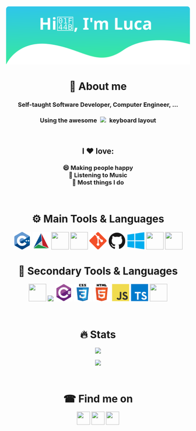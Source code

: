 ![](https://raw.githubusercontent.com/luca-schlecker/luca-schlecker/main/banner.svg)

<h1 align="center">
 🌟 About me
</h1>

<h3 align="center">
Self-taught Software Developer, Computer Engineer, ...
</h3>

<h3 align="center">
Using the awesome  <a href="https://neo-layout.org"><img src="https://upload.wikimedia.org/wikipedia/commons/3/3a/Neo-Logo.svg" height="20" style="padding-left:5px; padding-right:5px;"></a> keyboard layout
</h3>

<br>

<h2 align="center">
I ❤ love:
</h2>

<h3 align="center">
😄 Making people happy <br>
🎵 Listening to Music <br>
🚀 Most things I do
</h3>

<br>

<h1 align="center" style="border-bottom: none">
⚙ Main Tools & Languages
</h1>

<p align="center">
<a href="https://www.w3schools.com/cpp"><img src="https://raw.githubusercontent.com/devicons/devicon/master/icons/cplusplus/cplusplus-original.svg" width="48" height="48"></a>
<a href="https://cmake.org"><img src="https://raw.githubusercontent.com/luca-schlecker/luca-schlecker/main/cmake-logo.svg" width="48" height="48"></a>
<a href="https://neovim.io"><img src="https://raw.githubusercontent.com/neovim/neovim.github.io/master/logos/neovim-mark.svg" width="48" height="48"></a>
<a href="https://code.visualstudio.com"><img src="https://upload.wikimedia.org/wikipedia/commons/9/9a/Visual_Studio_Code_1.35_icon.svg" width="48" height="48"></a>
<a href="https://git-scm.com"><img src="https://raw.githubusercontent.com/devicons/devicon/master/icons/git/git-original.svg" width="48" height="48"></a>
<a href="https://github.com"><img src="https://raw.githubusercontent.com/devicons/devicon/master/icons/github/github-original.svg" width="48" height="48"></a>
<a href="https://www.microsoft.com/en-us/windows"><img src="https://raw.githubusercontent.com/devicons/devicon/master/icons/windows8/windows8-original.svg" width="48" height="48"></a>
<a href="https://archlinux.org"><img src="https://upload.wikimedia.org/wikipedia/commons/a/a5/Archlinux-icon-crystal-64.svg" width="48" height="48"></a>
<a href="https://onenote.com"><img src="https://upload.wikimedia.org/wikipedia/commons/1/1c/Microsoft_Office_OneNote_%282018%E2%80%93present%29.svg" width="48" height="48"></a>
</p>


<h1 align="center" style="border-bottom: none">
🔧 Secondary Tools & Languages
</h1>

<p align="center">
<a href="https://qt.io"><img src="https://upload.wikimedia.org/wikipedia/commons/0/0b/Qt_logo_2016.svg" width="48" height="48"></a>
<a href="https://www.jetbrains.com/clion"><img src="https://cdn.worldvectorlogo.com/logos/clion-1.svg" witdh="48" height="48"></a>
<a href="https://www.w3schools.com/cs"><img src="https://raw.githubusercontent.com/devicons/devicon/master/icons/csharp/csharp-original.svg" width="48" height="48"></a>
<a href="https://www.w3schools.com/css"><img src="https://raw.githubusercontent.com/devicons/devicon/master/icons/css3/css3-original-wordmark.svg" width="48" height="48"></a>
<a href="https://www.w3schools.com/html"><img src="https://raw.githubusercontent.com/devicons/devicon/master/icons/html5/html5-original-wordmark.svg" width="48" height="48"></a>
<a href="https://www.w3schools.com/js"><img src="https://raw.githubusercontent.com/devicons/devicon/master/icons/javascript/javascript-original.svg" width="48" height="48"></a>
<a href="https://typescriptlang.org"><img src="https://raw.githubusercontent.com/devicons/devicon/master/icons/typescript/typescript-original.svg" width="48" height="48"></a>
<a href="https://www.adobe.com/products/xd.html"><img src="https://upload.wikimedia.org/wikipedia/commons/c/c2/Adobe_XD_CC_icon.svg" width="48" height="48"></a>
</p>

<br>

<h1 align="center" style="border-bottom: none">
🔥 Stats
</h1>

<p align="center">
<img src="https://github-readme-stats.vercel.app/api?username=luca-schlecker&show_icons=true&locale=en&count_private=true">
</p>
<p align="center">
<img src="https://github-readme-streak-stats.herokuapp.com/?user=luca-schlecker">
</p>

<br>

<h1 align="center" style="border-bottom: none">
☎ Find me on
</h1>

<p align="center">
<a href="https://twitter.com/LucaSchlecker"><img src="https://cdn.jsdelivr.net/npm/simple-icons@4.9.0/icons/twitter.svg" width="36" height="36"></a>
<a href="https://instagram.com/luca.schlecker"><img src="https://cdn.jsdelivr.net/npm/simple-icons@4.9.0/icons/instagram.svg" width="36" height="36"></a>
<a href="mailto://luca.schlecker@hotmail.com"><img src="https://cdn.jsdelivr.net/npm/simple-icons@4.9.0/icons/mail-dot-ru.svg" width="36" height="36"></a>
</p>

</center>
